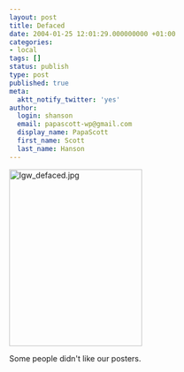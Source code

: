 ```yaml
---
layout: post
title: Defaced
date: 2004-01-25 12:01:29.000000000 +01:00
categories:
- local
tags: []
status: publish
type: post
published: true
meta:
  aktt_notify_twitter: 'yes'
author:
  login: shanson
  email: papascott-wp@gmail.com
  display_name: PapaScott
  first_name: Scott
  last_name: Hanson
---
```

<p><img alt="lgw_defaced.jpg" src="https://www.papascott.de/wordpress/wp-content/uploads/2004/01/lgw_defaced.jpg" width="240" height="320" border="0" /></p>
<p>Some people didn't like our posters.</p>
